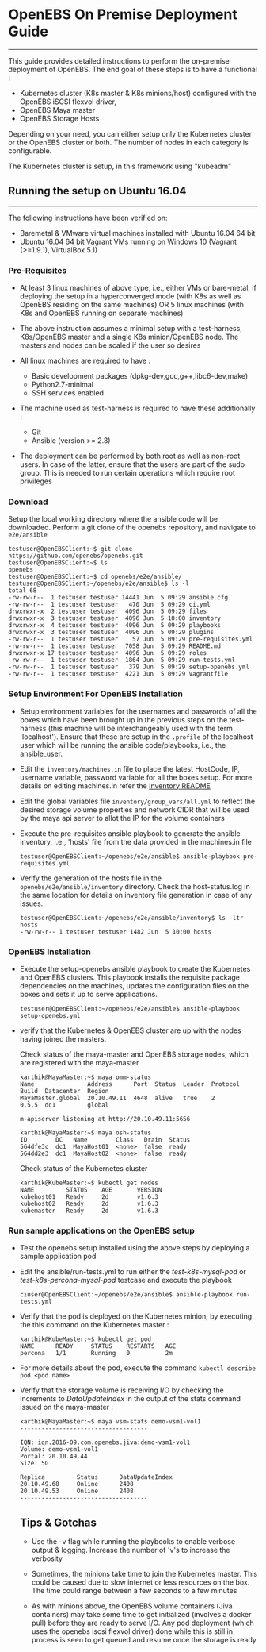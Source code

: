 # OpenEBS On Premise Deployment Guide
-------------------------------------

This guide provides detailed instructions to perform the on-premise deployment of OpenEBS. The end goal of these steps is to have a functional : 

- Kubernetes cluster (K8s master & K8s minions/host) configured with the OpenEBS iSCSI flexvol driver, 
- OpenEBS Maya master 
- OpenEBS Storage Hosts

Depending on your need, you can either setup only the Kubernetes cluster or the OpenEBS cluster or both. The number of nodes in each
category is configurable.

The Kubernetes cluster is setup, in this framework using "kubeadm"

## Running the setup on Ubuntu 16.04
------------------------------------

The following instructions have been verified on:

- Baremetal & VMware virtual machines installed with Ubuntu 16.04 64 bit 
- Ubuntu 16.04 64 bit Vagrant VMs running on Windows 10 (Vagrant (>=1.9.1), VirtualBox 5.1)

### Pre-Requisites

- At least 3 linux machines of above type, i.e., either VMs or bare-metal, if deploying the setup in a hyperconverged mode 
  (with K8s as well as OpenEBS residing on the same machines) OR 5 linux machines (with K8s and OpenEBS running on separate machines)
  
- The above instruction assumes a minimal setup with a test-harness, K8s/OpenEBS master and a single K8s minion/OpenEBS node. 
  The masters and nodes can be scaled if the user so desires

- All linux machines are required to have : 
  
  - Basic development packages (dpkg-dev,gcc,g++,libc6-dev,make)
  - Python2.7-minimal 
  - SSH services enabled
  
- The machine used as test-harness is required to have these additionally :
  
  - Git
  - Ansible (version >= 2.3)
 
- The deployment can be performed by both root as well as non-root users. In case of the latter, ensure that the users are part
  of the sudo group. This is needed to run certain operations which require root privileges
   
  
### Download

Setup the local working directory where the ansible code will be downloaded. Perform a git clone of the openebs repository, and navigate to ```e2e/ansible```

```
testuser@OpenEBSClient:~$ git clone https://github.com/openebs/openebs.git
testuser@OpenEBSClient:~$ ls
openebs
testuser@OpenEBSClient:~$ cd openebs/e2e/ansible/
testuser@OpenEBSClient:~/openebs/e2e/ansible$ ls -l
total 68
-rw-rw-r--  1 testuser testuser 14441 Jun  5 09:29 ansible.cfg
-rw-rw-r--  1 testuser testuser   470 Jun  5 09:29 ci.yml
drwxrwxr-x  2 testuser testuser  4096 Jun  5 09:29 files
drwxrwxr-x  3 testuser testuser  4096 Jun  5 10:00 inventory
drwxrwxr-x  4 testuser testuser  4096 Jun  5 09:29 playbooks
drwxrwxr-x  3 testuser testuser  4096 Jun  5 09:29 plugins
-rw-rw-r--  1 testuser testuser    57 Jun  5 09:29 pre-requisites.yml
-rw-rw-r--  1 testuser testuser  7058 Jun  5 09:29 README.md
drwxrwxr-x 17 testuser testuser  4096 Jun  5 09:29 roles
-rw-rw-r--  1 testuser testuser  1864 Jun  5 09:29 run-tests.yml
-rw-rw-r--  1 testuser testuser   379 Jun  5 09:29 setup-openebs.yml
-rw-rw-r--  1 testuser testuser  4221 Jun  5 09:29 Vagrantfile
```
### Setup Environment For OpenEBS Installation 

- Setup environment variables for the usernames and passwords of all the boxes which have been brought up in the previous steps 
  on the test-harness (this machine will be interchangeably used with the term 'localhost'). Ensure that these are setup in the
  ```.profile``` of the localhost user which will be running the ansible code/playbooks, i.e., the ansible_user.

- Edit the ```inventory/machines.in``` file to place the latest HostCode, IP, username variable, password variable for all the boxes 
  setup. For more details on editing machines.in refer the [Inventory README](inventory/README.md)
  
- Edit the global variables file ```inventory/group_vars/all.yml``` to reflect the desired storage volume properties and network CIDR
  that will be used by the maya api server to allot the IP for the volume containers 
  
- Execute the pre-requisites ansible playbook to generate the ansible inventory, i.e., 'hosts' file from the data provided in the 
  machines.in file
  
  ```
  testuser@OpenEBSClient:~/openebs/e2e/ansible$ ansible-playbook pre-requisites.yml
  ```
- Verify the generation of the hosts file in the ```openebs/e2e/ansible/inventory``` directory. Check the host-status.log in the 
  same location for details on inventory file generation in case of any issues.
  
  ```
  testuser@OpenEBSClient:~/openebs/e2e/ansible/inventory$ ls -ltr hosts
  -rw-rw-r-- 1 testuser testuser 1482 Jun  5 10:00 hosts
  ```
### OpenEBS Installation

- Execute the setup-openebs ansible playbook to create the Kubernetes and OpenEBS clusters. This playbook installs the requisite
  package dependencies on the machines, updates the configuration files on the boxes and sets it up to serve applications.
  
  ```
  testuser@OpenEBSClient:~/openebs/e2e/ansible$ ansible-playbook setup-openebs.yml 
  ```
- verify that the Kubernetes & OpenEBS cluster are up with the nodes having joined the masters.

  Check status of the maya-master and OpenEBS storage nodes, which are registered with the maya-master
  
  ```
  karthik@MayaMaster:~$ maya omm-status
  Name               Address      Port  Status  Leader  Protocol  Build  Datacenter  Region
  MayaMaster.global  20.10.49.11  4648  alive   true    2         0.5.5  dc1         global
  
  m-apiserver listening at http://20.10.49.11:5656
  
  karthik@MayaMaster:~$ maya osh-status
  ID        DC   Name        Class   Drain  Status
  564dfe3c  dc1  MayaHost01  <none>  false  ready
  564dd2e3  dc1  MayaHost02  <none>  false  ready
  ```
  
  Check status of the Kubernetes cluster
  
  ```
  karthik@KubeMaster:~$ kubectl get nodes
  NAME         STATUS    AGE       VERSION
  kubehost01   Ready     2d        v1.6.3
  kubehost02   Ready     2d        v1.6.3
  kubemaster   Ready     2d        v1.6.3
  ```
  
### Run sample applications on the OpenEBS setup

- Test the openebs setup installed using the above steps by deploying a sample application pod

- Edit the ansible/run-tests.yml to run either the _test-k8s-mysql-pod_ or _test-k8s-percona-mysql-pod_ testcase and execute 
  the playbook

  ```
  ciuser@OpenEBSClient:~/openebs/e2e/ansible$ ansible-playbook run-tests.yml
  ```
- Verify that the pod is deployed on the Kubernetes minion, by executing the this command on the Kubernetes master :

  ```
  karthik@KubeMaster:~$ kubectl get pod
  NAME      READY     STATUS    RESTARTS   AGE
  percona   1/1       Running   0          2m
  ```
- For more details about the pod, execute the command ``` kubectl describe pod <pod name> ```

- Verify that the storage volume is receiving I/O by checking the increments to _DataUpdateIndex_ in the output of the stats 
  command issued on the maya-master : 

  ``` 
  karthik@MayaMaster:~$ maya vsm-stats demo-vsm1-vol1
  ------------------------------------

  IQN: iqn.2016-09.com.openebs.jiva:demo-vsm1-vol1
  Volume: demo-vsm1-vol1
  Portal: 20.10.49.44
  Size: 5G

  Replica         Status      DataUpdateIndex
  20.10.49.68     Online      2408
  20.10.49.53     Online      2408
  ------------------------------------
  ```
  
  ## Tips & Gotchas
  
  - Use the -v flag while running the playbooks to enable verbose output & logging. Increase the number of 'v's to increase the
    verbosity
    
  - Sometimes, the minions take time to join the Kubernetes master. This could be caused due to slow internet or less resources
    on the box. The time could range between a few seconds to a few minutes
    
  - As with minions above, the OpenEBS volume containers (Jiva containers) may take some time to get initialized (involves 
    a docker pull) before they are ready to serve I/O. Any pod deployment (which uses the openebs iscsi flexvol driver) done while 
    this is still in process is seen to get queued and resume once the storage is ready
    
    







